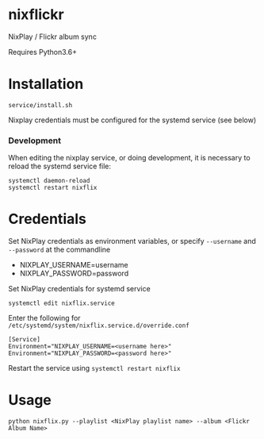 # nixflickr
NixPlay / Flickr album sync

Requires Python3.6+

# Installation

`service/install.sh`

Nixplay credentials must be configured for the systemd service (see below)

### Development

When editing the nixplay service, or doing development, it is necessary to reload the systemd service file:
```
systemctl daemon-reload
systemctl restart nixflix
```

# Credentials

Set NixPlay credentials as environment variables, or specify `--username` and `--password` at the commandline
* NIXPLAY_USERNAME=username
* NIXPLAY_PASSWORD=password

Set NixPlay credentials for systemd service

`systemctl edit nixflix.service`

Enter the following for `/etc/systemd/system/nixflix.service.d/override.conf`
```
[Service]
Environment="NIXPLAY_USERNAME=<username here>"
Environment="NIXPLAY_PASSWORD=<password here>"
```

Restart the service using `systemctl restart nixflix`

# Usage

`python nixflix.py --playlist <NixPlay playlist name> --album <Flickr Album Name>`
